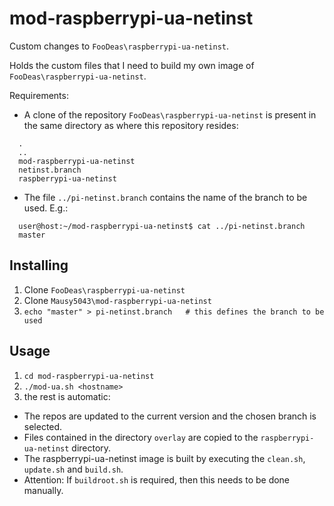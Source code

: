 # mod-raspberrypi-ua-netinst
Custom changes to `FooDeas\raspberrypi-ua-netinst`.

Holds the custom files that I need to build my own image of `FooDeas\raspberrypi-ua-netinst`.

Requirements:
- A clone of the repository `FooDeas\raspberrypi-ua-netinst` is present in the
same directory as where this repository resides:

```
  .
  ..
  mod-raspberrypi-ua-netinst
  netinst.branch
  raspberrypi-ua-netinst
```
- The file `../pi-netinst.branch` contains the name of the branch to be used. E.g.:

```
  user@host:~/mod-raspberrypi-ua-netinst$ cat ../pi-netinst.branch
  master
```

## Installing
1. Clone `FooDeas\raspberrypi-ua-netinst`
2. Clone `Mausy5043\mod-raspberrypi-ua-netinst`
3. `echo "master" > pi-netinst.branch   # this defines the branch to be used`

## Usage
1. `cd mod-raspberrypi-ua-netinst`
2. `./mod-ua.sh <hostname>`
3. the rest is automatic:
  - The repos are updated to the current version and the chosen branch is selected.
  - Files contained in the directory `overlay` are copied to the `raspberrypi-ua-netinst` directory.
  - The raspberrypi-ua-netinst image is built by executing the `clean.sh`, `update.sh` and `build.sh`.
  - Attention: If `buildroot.sh` is required, then this needs to be done manually.
